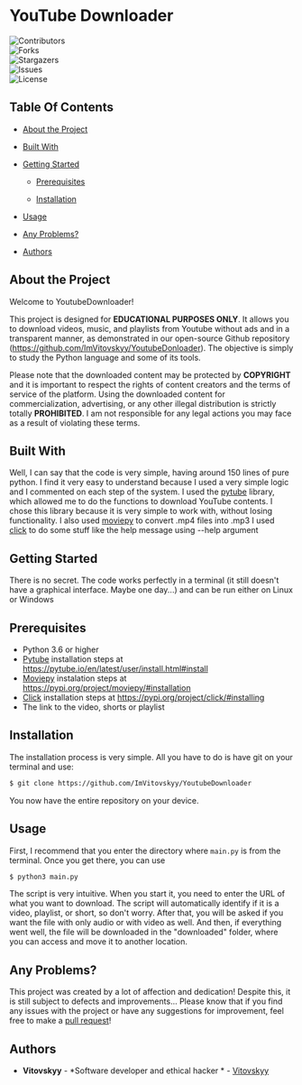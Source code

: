 # YouTube Downloader

  ![Contributors](https://img.shields.io/github/contributors/ImVitovskyy/YoutubeDownloader?color=dark-green)    
  ![Forks](https://img.shields.io/github/forks/ImVitovskyy/YoutubeDownloader?style=social)    
  ![Stargazers](https://img.shields.io/github/stars/ImVitovskyy/YoutubeDownloader?style=social)    
  ![Issues](https://img.shields.io/github/issues/ImVitovskyy/YoutubeDownloader)    
  ![License](https://img.shields.io/github/license/ImVitovskyy/YoutubeDownloader)

##  Table Of Contents

* [About the Project](#about-the-project)

* [Built With](#built-with)

* [Getting Started](#getting-started)

	* [Prerequisites](#prerequisites)

	* [Installation](#installation)

* [Usage](#usage)

* [Any Problems?](#any-problems)

* [Authors](#authors)

## About the Project
Welcome to YoutubeDownloader!

This project is designed for **EDUCATIONAL PURPOSES ONLY**. It allows you to download videos, music, and playlists from Youtube without ads and in a transparent manner, as demonstrated in our open-source Github repository (https://github.com/ImVitovskyy/YoutubeDonloader). The objective is simply to study the Python language and some of its tools.

Please note that the downloaded content may be protected by **COPYRIGHT** and it is important to respect the rights of content creators and the terms of service of the platform. Using the downloaded content for commercialization, advertising, or any other illegal distribution is strictly totally **PROHIBITED**. I am not responsible for any legal actions you may face as a result of violating these terms.

## Built With
Well, I can say that the code is very simple, having around 150 lines of pure python. I find it very easy to understand because I used a very simple logic and I commented on each step of the system.
I used the [pytube](https://pytube.io/en/latest/) library, which allowed me to do the functions to download YouTube contents. I chose this library because it is very simple to work with, without losing functionality.
I also used [moviepy](https://pypi.org/project/moviepy/) to convert .mp4 files into .mp3
I used [click](https://pypi.org/project/click/) to do some stuff like the help message using --help argument

## Getting Started
There is no secret. The code works perfectly in a terminal (it still doesn't have a graphical interface. Maybe one day...) and can be run either on Linux or Windows

## Prerequisites

 - Python 3.6 or higher
 - [Pytube](https://pytube.io/en/latest/) installation steps at https://pytube.io/en/latest/user/install.html#install
 - [Moviepy](https://pypi.org/project/moviepy/) instalation steps at https://pypi.org/project/moviepy/#installation
 - [Click](https://pypi.org/project/click/) installation steps at https://pypi.org/project/click/#installing
 - The link to the video, shorts or playlist
 
## Installation
The installation process is very simple. All you have to do is have git on your terminal and use:
```sh
$ git clone https://github.com/ImVitovskyy/YoutubeDownloader
```
You now have the entire repository on your device. 

## Usage
First, I recommend that you enter the directory where `main.py` is from the terminal.
Once you get there, you can use
```sh
$ python3 main.py
```
The script is very intuitive. When you start it, you need to enter the URL of what you want to download. The script will automatically identify if it is a video, playlist, or short, so don't worry.
After that, you will be asked if you want the file with only audio or with video as well. And then, if everything went well, the file will be downloaded in the "downloaded" folder, where you can access and move it to another location.

## Any Problems?
This project was created by a lot of affection and dedication! Despite this, it is still subject to defects and improvements...
Please know that if you find any issues with the project or have any suggestions for improvement, feel free to make a [pull request](https://github.com/ImVitovskyy/YoutubeDownloader/pulls)!

## Authors
* **Vitovskyy** - *Software developer and ethical hacker * - [Vitovskyy](https://github.com/ImVitovskyy/)
